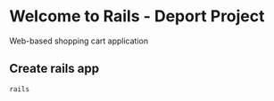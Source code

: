 # Welcome to Rails - Deport Project

Web-based shopping cart application

## Create rails app
    rails